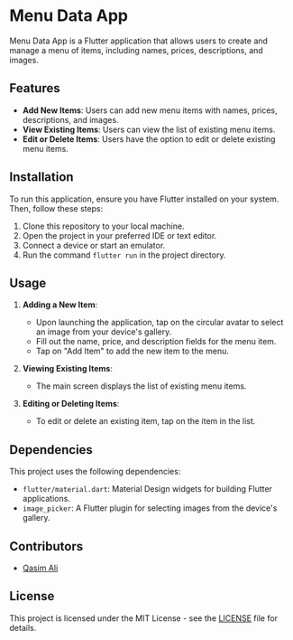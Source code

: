 # Menu Data App

Menu Data App is a Flutter application that allows users to create and manage a menu of items, including names, prices, descriptions, and images.

## Features

- **Add New Items**: Users can add new menu items with names, prices, descriptions, and images.
- **View Existing Items**: Users can view the list of existing menu items.
- **Edit or Delete Items**: Users have the option to edit or delete existing menu items.

## Installation

To run this application, ensure you have Flutter installed on your system. Then, follow these steps:

1. Clone this repository to your local machine.
2. Open the project in your preferred IDE or text editor.
3. Connect a device or start an emulator.
4. Run the command `flutter run` in the project directory.

## Usage

1. **Adding a New Item**:
   - Upon launching the application, tap on the circular avatar to select an image from your device's gallery.
   - Fill out the name, price, and description fields for the menu item.
   - Tap on "Add Item" to add the new item to the menu.

2. **Viewing Existing Items**:
   - The main screen displays the list of existing menu items.

3. **Editing or Deleting Items**:
   - To edit or delete an existing item, tap on the item in the list.

## Dependencies

This project uses the following dependencies:

- `flutter/material.dart`: Material Design widgets for building Flutter applications.
- `image_picker`: A Flutter plugin for selecting images from the device's gallery.

## Contributors

- [Qasim Ali](https://github.com/qasimali36)

## License

This project is licensed under the MIT License - see the [LICENSE](LICENSE) file for details.
